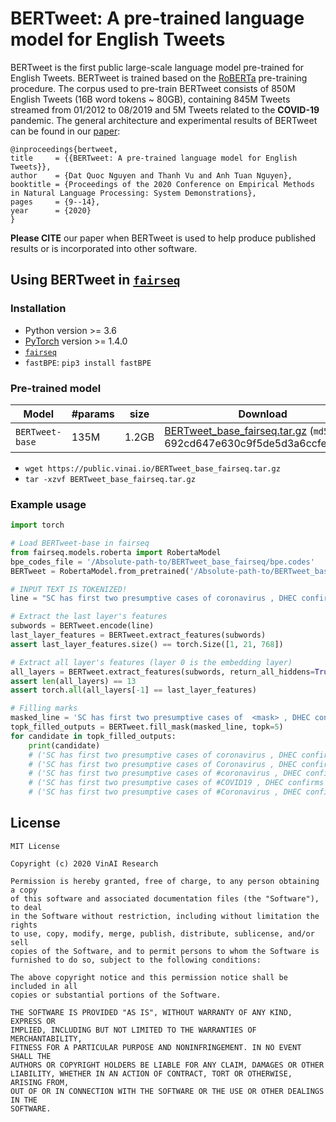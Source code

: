# <a name="introduction"></a> BERTweet: A pre-trained language model for English Tweets

BERTweet is the first public large-scale language model pre-trained for English Tweets. BERTweet is trained based on the [RoBERTa](https://github.com/pytorch/fairseq/blob/master/examples/roberta/README.md)  pre-training procedure. The corpus used to pre-train BERTweet consists of 850M English Tweets (16B word tokens ~ 80GB), containing 845M Tweets streamed from 01/2012 to 08/2019 and 5M Tweets related to the **COVID-19** pandemic. The general architecture and experimental results of BERTweet can be found in our [paper](https://aclanthology.org/2020.emnlp-demos.2/):

    @inproceedings{bertweet,
    title     = {{BERTweet: A pre-trained language model for English Tweets}},
    author    = {Dat Quoc Nguyen and Thanh Vu and Anh Tuan Nguyen},
    booktitle = {Proceedings of the 2020 Conference on Empirical Methods in Natural Language Processing: System Demonstrations},
    pages     = {9--14},
    year      = {2020}
    }

**Please CITE** our paper when BERTweet is used to help produce published results or is incorporated into other software.

## <a name="fairseq"></a> Using BERTweet in [`fairseq`](https://github.com/pytorch/fairseq)

### <a name="install1"></a> Installation

 -  Python version >= 3.6
 - [PyTorch](http://pytorch.org/) version >= 1.4.0
 - [`fairseq`](https://github.com/pytorch/fairseq)
 - `fastBPE`: `pip3 install fastBPE`

### <a name="models1"></a> Pre-trained model

Model | #params | size | Download
---|---|---|---
`BERTweet-base` | 135M | 1.2GB | [BERTweet_base_fairseq.tar.gz](https://public.vinai.io/BERTweet_base_fairseq.tar.gz) (`md5sum` 692cd647e630c9f5de5d3a6ccfea6eb2)

 - `wget https://public.vinai.io/BERTweet_base_fairseq.tar.gz`
 - `tar -xzvf BERTweet_base_fairseq.tar.gz`

### <a name="usage1"></a> Example usage

```python
import torch

# Load BERTweet-base in fairseq
from fairseq.models.roberta import RobertaModel
bpe_codes_file = '/Absolute-path-to/BERTweet_base_fairseq/bpe.codes'
BERTweet = RobertaModel.from_pretrained('/Absolute-path-to/BERTweet_base_fairseq', checkpoint_file='model.pt', bpe='fastbpe', bpe_codes=bpe_codes_file).eval()

# INPUT TEXT IS TOKENIZED!
line = "SC has first two presumptive cases of coronavirus , DHEC confirms HTTPURL via @USER :cry:"

# Extract the last layer's features
subwords = BERTweet.encode(line)
last_layer_features = BERTweet.extract_features(subwords)
assert last_layer_features.size() == torch.Size([1, 21, 768])

# Extract all layer's features (layer 0 is the embedding layer)
all_layers = BERTweet.extract_features(subwords, return_all_hiddens=True)
assert len(all_layers) == 13
assert torch.all(all_layers[-1] == last_layer_features)

# Filling marks
masked_line = 'SC has first two presumptive cases of  <mask> , DHEC confirms HTTPURL via @USER :cry:'
topk_filled_outputs = BERTweet.fill_mask(masked_line, topk=5)
for candidate in topk_filled_outputs:
    print(candidate)
    # ('SC has first two presumptive cases of coronavirus , DHEC confirms HTTPURL via @USER :cry:', 0.8643638491630554, 'coronavirus')
    # ('SC has first two presumptive cases of Coronavirus , DHEC confirms HTTPURL via @USER :cry:', 0.04520644247531891, 'Coronavirus')
    # ('SC has first two presumptive cases of #coronavirus , DHEC confirms HTTPURL via @USER :cry:', 0.035870883613824844, '#coronavirus')
    # ('SC has first two presumptive cases of #COVID19 , DHEC confirms HTTPURL via @USER :cry:', 0.029708299785852432, '#COVID19')
    # ('SC has first two presumptive cases of #Coronavirus , DHEC confirms HTTPURL via @USER :cry:', 0.005226477049291134, '#Coronavirus')

```

## License

    MIT License

    Copyright (c) 2020 VinAI Research

    Permission is hereby granted, free of charge, to any person obtaining a copy
    of this software and associated documentation files (the "Software"), to deal
    in the Software without restriction, including without limitation the rights
    to use, copy, modify, merge, publish, distribute, sublicense, and/or sell
    copies of the Software, and to permit persons to whom the Software is
    furnished to do so, subject to the following conditions:

    The above copyright notice and this permission notice shall be included in all
    copies or substantial portions of the Software.

    THE SOFTWARE IS PROVIDED "AS IS", WITHOUT WARRANTY OF ANY KIND, EXPRESS OR
    IMPLIED, INCLUDING BUT NOT LIMITED TO THE WARRANTIES OF MERCHANTABILITY,
    FITNESS FOR A PARTICULAR PURPOSE AND NONINFRINGEMENT. IN NO EVENT SHALL THE
    AUTHORS OR COPYRIGHT HOLDERS BE LIABLE FOR ANY CLAIM, DAMAGES OR OTHER
    LIABILITY, WHETHER IN AN ACTION OF CONTRACT, TORT OR OTHERWISE, ARISING FROM,
    OUT OF OR IN CONNECTION WITH THE SOFTWARE OR THE USE OR OTHER DEALINGS IN THE
    SOFTWARE.
